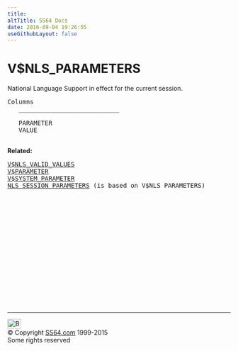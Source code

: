 ```yaml
---
title:
altTitle: SS64 Docs
date: 2016-09-04 19:26:55
useGithubLayout: false
---
```

<!-- #BeginLibraryItem "/Library/head_orav.lbi" --><!-- #EndLibraryItem --><h1>V$NLS_PARAMETERS </h1>  
 <p> National Language Support in effect for the current session. </p> 
 
<pre>Columns
   ___________________________
 
   PARAMETER
   VALUE

</pre>
<p><b>Related:</b></p>
<pre><a href="V$NLS_VALID_VALUES.html">V$NLS_VALID_VALUES</a> 
<a href="V$PARAMETER.html">V$PARAMETER</a> 
<a href="V$SYSTEM_PARAMETER.html">V$SYSTEM_PARAMETER</a><br><a href="../orad/NLS_SESSION_PARAMETERS.html">NLS_SESSION_PARAMETERS</a> (is based on V$NLS_PARAMETERS)</pre><!-- #BeginLibraryItem "/Library/foot_orad.lbi" --><p>
<!-- oracle-footer -->
<ins class="adsbygoogle" style="display:inline-block;width:300px;height:250px" data-ad-client="ca-pub-6140977852749469" data-ad-slot="4275490898"></ins>
<script>
(adsbygoogle = window.adsbygoogle || []).push({});
</script></p>
<hr>
<div id="bl" class="footer"><a href="V$NLS_PARAMETERS.html#"><img src="../images/top.png" width="30" height="22" alt="Back to the Top"></a></div>
<div id="br" class="footer, tagline">© Copyright <a href="../index.html">SS64.com</a> 1999-2015<br>
Some rights reserved</div>
<!-- #EndLibraryItem -->

